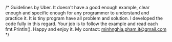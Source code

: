/*
Guidelines by Uber. It doesn't have a good enough example, clear enough and specific enough for any programmer to
understand and practice it. It is tiny program have all problem and solution. I developed the code fully in this regard.
Your job is to follow the example and read each fmt.Println(). Happy and enjoy it.
My contact: minhnghia.pham.it@gmail.com
*/